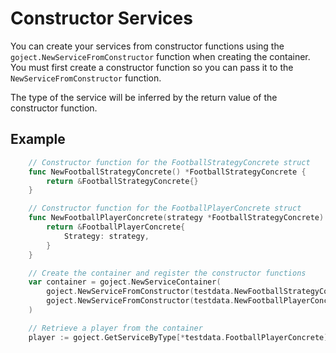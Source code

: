 # Constructor Services
You can create your services from constructor functions using the `goject.NewServiceFromConstructor` function when creating the container. You must first create a constructor function so you can pass it to the `NewServiceFromConstructor` function.

The type of the service will be inferred by the return value of the constructor function.

## Example
```go
    // Constructor function for the FootballStrategyConcrete struct
    func NewFootballStrategyConcrete() *FootballStrategyConcrete {
        return &FootballStrategyConcrete{}
    }

    // Constructor function for the FootballPlayerConcrete struct
    func NewFootballPlayerConcrete(strategy *FootballStrategyConcrete) *FootballPlayerConcrete {
        return &FootballPlayerConcrete{
            Strategy: strategy,
        }
    }

    // Create the container and register the constructor functions
    var container = goject.NewServiceContainer(
        goject.NewServiceFromConstructor(testdata.NewFootballStrategyConcrete),
        goject.NewServiceFromConstructor(testdata.NewFootballPlayerConcrete),
    )

    // Retrieve a player from the container
    player := goject.GetServiceByType[*testdata.FootballPlayerConcrete](container)
```